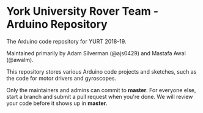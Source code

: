 # York University Rover Team - Arduino Repository
The Arduino code repository for YURT 2018-19.

Maintained primarily by Adam Silverman (@ajs0429) and Mastafa Awal (@awalm).

This repository stores various Arduino code projects and sketches, such as the code for motor drivers and gyroscopes.

Only the maintainers and admins can commit to **master**. For everyone else, start a branch and submit a pull request when you're done. We will review your code before it shows up in **master**.
